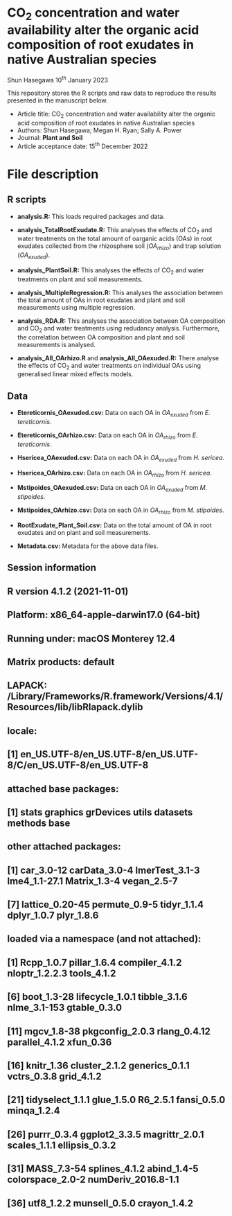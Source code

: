CO<sub>2</sub> concentration and water availability alter the organic acid composition of root exudates in native Australian species
=======

Shun Hasegawa 10<sup>th</sup> January 2023

This repository stores the R scripts and raw data to reproduce the results presented in the manuscript below.

-   Article title: CO<sub>2</sub> concentration and water availability alter the organic acid composition of root exudates in native Australian species
-   Authors: Shun Hasegawa; Megan H. Ryan; Sally A. Power
-   Journal: **Plant and Soil**
-   Article acceptance date: 15<sup>th</sup> December 2022

# File description

## R scripts

-   **analysis.R:** This loads required packages and data.

-   **analysis_TotalRootExudate.R:** This analyses the effects of CO<sub>2</sub> and water treatments on the total amount of oarganic acids (OAs) in root exudates collected from the rhizosphere soil (*OA<sub>rhizo</sub>*) and trap solution (*OA<sub>exuded</sub>*).

-   **analysis_PlantSoil.R:** This analyses the effects of CO<sub>2</sub> and water treatments on plant and soil measurements.

-   **analysis_MultipleRegression.R:** This analyses the association between the total amount of OAs in root exudates and plant and soil measurements using multiple regression.

-   **analysis_RDA.R:** This analyses the association between OA composition and CO<sub>2</sub> and water treatments using redudancy analysis. Furthermore, the correlation between OA composition and plant and soil measurements is analysed.

-   **analysis_All_OArhizo.R** and **analysis_All_OAexuded.R:** There analyse the effects of CO<sub>2</sub> and water treatments on individual OAs using generalised linear mixed effects models.

## Data

-   **Etereticornis_OAexuded.csv:** Data on each OA in *OA<sub>exuded</sub>* from *E. tereticornis*.

-   **Etereticornis_OArhizo.csv:** Data on each OA in *OA<sub>rhizo</sub>* from *E. tereticornis*.

-   **Hsericea_OAexuded.csv:** Data on each OA in *OA<sub>exuded</sub>* from *H. sericea*.

-   **Hsericea_OArhizo.csv:** Data on each OA in *OA<sub>rhizo</sub>* from *H. sericea*.

-   **Mstipoides_OAexuded.csv:** Data on each OA in *OA<sub>exuded</sub>* from *M. stipoides*.

-   **Mstipoides_OArhizo.csv:** Data on each OA in *OA<sub>rhizo</sub>* from *M. stipoides*.

-   **RootExudate_Plant_Soil.csv:** Data on the total amount of OA in root exudates and on plant and soil measurements.

-   **Metadata.csv:** Metadata for the above data files.

## Session information

  ## R version 4.1.2 (2021-11-01)
  ## Platform: x86_64-apple-darwin17.0 (64-bit)
  ## Running under: macOS Monterey 12.4
  ## 
  ## Matrix products: default
  ## LAPACK: /Library/Frameworks/R.framework/Versions/4.1/Resources/lib/libRlapack.dylib
  ## 
  ## locale:
  ## [1] en_US.UTF-8/en_US.UTF-8/en_US.UTF-8/C/en_US.UTF-8/en_US.UTF-8
  ## 
  ## attached base packages:
  ## [1] stats     graphics  grDevices utils     datasets  methods   base     
  ## 
  ## other attached packages:
  ##  [1] car_3.0-12      carData_3.0-4   lmerTest_3.1-3  lme4_1.1-27.1   Matrix_1.3-4    vegan_2.5-7    
  ##  [7] lattice_0.20-45 permute_0.9-5   tidyr_1.1.4     dplyr_1.0.7     plyr_1.8.6     
  ## 
  ## loaded via a namespace (and not attached):
  ##  [1] Rcpp_1.0.7          pillar_1.6.4        compiler_4.1.2      nloptr_1.2.2.3      tools_4.1.2        
  ##  [6] boot_1.3-28         lifecycle_1.0.1     tibble_3.1.6        nlme_3.1-153        gtable_0.3.0       
  ## [11] mgcv_1.8-38         pkgconfig_2.0.3     rlang_0.4.12        parallel_4.1.2      xfun_0.36          
  ## [16] knitr_1.36          cluster_2.1.2       generics_0.1.1      vctrs_0.3.8         grid_4.1.2         
  ## [21] tidyselect_1.1.1    glue_1.5.0          R6_2.5.1            fansi_0.5.0         minqa_1.2.4        
  ## [26] purrr_0.3.4         ggplot2_3.3.5       magrittr_2.0.1      scales_1.1.1        ellipsis_0.3.2     
  ## [31] MASS_7.3-54         splines_4.1.2       abind_1.4-5         colorspace_2.0-2    numDeriv_2016.8-1.1
  ## [36] utf8_1.2.2          munsell_0.5.0       crayon_1.4.2  